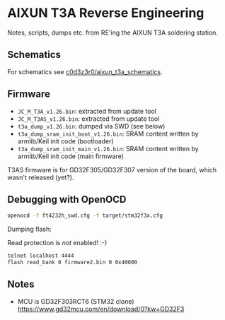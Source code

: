 # AIXUN T3A Reverse Engineering

Notes, scripts, dumps etc. from RE'ing the AIXUN T3A soldering station.

## Schematics

For schematics see [c0d3z3r0/aixun_t3a_schematics](https://github.com/c0d3z3r0/aixun_t3a_schematics).

## Firmware

- `JC_M_T3A_v1.26.bin`: extracted from update tool
- `JC_M_T3AS_v1.26.bin`: extracted from update tool
- `t3a_dump_v1.26.bin`: dumped via SWD (see below)
- `t3a_dump_sram_init_boot_v1.26.bin`: SRAM content written by armlib/Keil init code (bootloader)
- `t3a_dump_sram_init_main_v1.26.bin`: SRAM content written by armlib/Keil init code (main firmware)

T3AS firmware is for GD32F305/GD32F307 version of the board, which wasn't released (yet?).

## Debugging with OpenOCD

```sh
openocd -f ft4232h_swd.cfg -f target/stm32f3x.cfg
```

Dumping flash:

Read protection is *not* enabled! :-)

```sh
telnet localhost 4444
flash read_bank 0 firmware2.bin 0 0x40000
```

## Notes

- MCU is GD32F303RCT6 (STM32 clone) https://www.gd32mcu.com/en/download/0?kw=GD32F3
